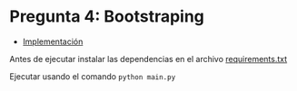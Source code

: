 # Pregunta 4: Bootstraping

* [Implementación](./main.py)

Antes de ejecutar instalar las dependencias en el archivo 
[requirements.txt](../requirements.txt)

Ejecutar usando el comando ```python main.py```